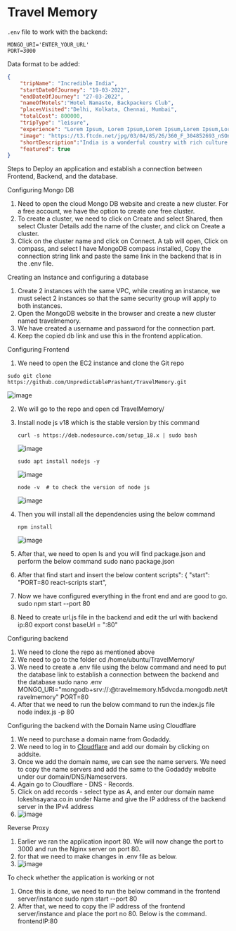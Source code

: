 # Travel Memory

`.env` file to work with the backend:

```
MONGO_URI='ENTER_YOUR_URL'
PORT=3000
```

Data format to be added: 

```json
{
    "tripName": "Incredible India",
    "startDateOfJourney": "19-03-2022",
    "endDateOfJourney": "27-03-2022",
    "nameOfHotels":"Hotel Namaste, Backpackers Club",
    "placesVisited":"Delhi, Kolkata, Chennai, Mumbai",
    "totalCost": 800000,
    "tripType": "leisure",
    "experience": "Lorem Ipsum, Lorem Ipsum,Lorem Ipsum,Lorem Ipsum,Lorem Ipsum,Lorem Ipsum,Lorem Ipsum,Lorem Ipsum,Lorem Ipsum,Lorem Ipsum,Lorem Ipsum,Lorem Ipsum,Lorem Ipsum,Lorem Ipsum,Lorem Ipsum,Lorem Ipsum,Lorem Ipsum,Lorem Ipsum,Lorem Ipsum,Lorem Ipsum,Lorem Ipsum,Lorem Ipsum,Lorem Ipsum,Lorem Ipsum,Lorem Ipsum,Lorem Ipsum,Lorem Ipsum, ",
    "image": "https://t3.ftcdn.net/jpg/03/04/85/26/360_F_304852693_nSOn9KvUgafgvZ6wM0CNaULYUa7xXBkA.jpg",
    "shortDescription":"India is a wonderful country with rich culture and good people.",
    "featured": true
}
```
Steps to Deploy an application and establish a connection between Frontend, Backend, and the database.

Configuring Mongo DB

1. Need to open the cloud Mongo DB website and create a new cluster. For a free account, we have the option to create one free cluster.
2. To create a cluster, we need to click on Create and select Shared, then select Cluster Details add the name of the cluster, and click on Create a cluster.
3. Click on the cluster name and click on Connect. A tab will open, Click on compass, and select I have MongoDB compass installed, Copy the connection string link and paste the same link in the backend that is in the .env file.

Creating an Instance and configuring a database
1. Create 2 instances with the same VPC, while creating an instance, we must select 2 instances so that the same security group will apply to both instances.
2. Open the MongoDB website in the browser and create a new cluster named travelmemory.
3. We have created a username and password for the connection part.
4. Keep the copied db link and use this in the frontend application.

Configuring Frontend

1. We need to open the EC2 instance and clone the Git repo
```
sudo git clone https://github.com/UnpredictablePrashant/TravelMemory.git
```
![image](https://github.com/sayanalokesh/TravelMemory/assets/105637305/f2d2884f-4f1e-4c4b-8acb-05c53039cccf)

2. We will go to the repo and open cd TravelMemory/


4. Install node js v18 which is the stable version by this command
    ```
   curl -s https://deb.nodesource.com/setup_18.x | sudo bash

    ```
   ![image](https://github.com/sayanalokesh/TravelMemory/assets/105637305/54dcea2c-5cbd-4c29-8937-3ed1f1de2b9b)
   
    ```
    sudo apt install nodejs -y
    ```
   
   ![image](https://github.com/sayanalokesh/TravelMemory/assets/105637305/afe88175-e428-4f70-8e81-98bccbb5093f)
   
    ```
    node -v  # to check the version of node js
    ```
   
   ![image](https://github.com/sayanalokesh/TravelMemory/assets/105637305/a8cafd5f-3a18-45c3-a9f4-b6277c5207b4)

   
5. Then you will install all the dependencies using the below command
    ```
    npm install
    ```
   
   ![image](https://github.com/sayanalokesh/TravelMemory/assets/105637305/814eeb07-8854-4f70-a090-e627e3740c29)


8. After that, we need to open ls and you will find package.json and perform the below command
    sudo nano package.json
9. After that find start and insert the below content
   scripts": {
    "start": "PORT=80 react-scripts start",
10. Now we have configured everything in the front end and are good to go.
    sudo npm start --port 80
11. Need to create url.js file in the backend and edit the url with backend ip:80
    export const baseUrl = "<backendIP>:80"

Configuring backend

1. We need to clone the repo as mentioned above
2. We need to go to the folder
     cd /home/ubuntu/TravelMemory/
3. We need to create a .env file using the below command and need to put the database link to establish a connection between the backend and the database
    sudo nano .env
    MONGO_URI="mongodb+srv://<username>:<password>@travelmemory.h5dvcda.mongodb.net/travelmemory"
    PORT=80
4. After that we need to run the below command to run the index.js file
    node index.js -p 80

Configuring the backend with the Domain Name using Cloudflare

1. We need to purchase a domain name from Godaddy.
2. We need to log in to [Cloudflare](https://dash.cloudflare.com/) and add our domain by clicking on addsite.
3. Once we add the domain name, we can see the name servers. We need to copy the name servers and add the same to the Godaddy website under our domain/DNS/Nameservers.
4. Again go to Cloudflare - DNS - Records.
5. Click on add records - select type as A, and enter our domain name lokeshsayana.co.in under Name and give the IP address of the backend server in the IPv4 address
6. ![image](https://github.com/sayanalokesh/TravelMemory/assets/105637305/cac9346e-df9a-4ede-91aa-dc56687e1c7f)

Reverse Proxy

1. Earlier we ran the application inport 80. We will now change the port to 3000 and run the Nginx server on port 80.
2. for that we need to make changes in .env file as below.
3. ![image](https://github.com/sayanalokesh/TravelMemory/assets/105637305/cf8fa60d-6776-40b5-bb63-585b2bcc4e9c)



    

To check whether the application is working or not

1. Once this is done, we need to run the below command in the frontend server/instance
    sudo npm start --port 80
2. After that, we need to copy the IP address of the frontend server/instance and place the port no 80. Below is the command.
        frontendIP:80

